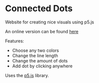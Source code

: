 # Connected Dots
Website for creating nice visuals using p5.js 

An online version can be found [here](https://editor.p5js.org/Woutuuur/full/MA1PTEHOg)

Features:
- Choose any two colors
- Change the line length
- Change the amount of dots
- Add dot by clicking anywhere

Uses the [p5.js](https://p5js.org/) library. 
